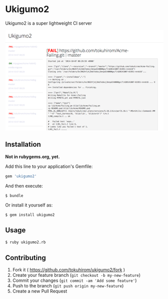 # Ukigumo2

Ukigumo2 is a super lightweight CI server

<img src="https://raw.githubusercontent.com/ukigumo/ukigumo2/master/docs/screenshot.png">

## Installation

<B>Not in rubygems.org, yet.</B>

Add this line to your application's Gemfile:

```ruby
gem 'ukigumo2'
```

And then execute:

    $ bundle

Or install it yourself as:

    $ gem install ukigumo2

## Usage

    $ ruby ukigumo2.rb

## Contributing

1. Fork it ( https://github.com/tokuhirom/ukigumo2/fork )
2. Create your feature branch (`git checkout -b my-new-feature`)
3. Commit your changes (`git commit -am 'Add some feature'`)
4. Push to the branch (`git push origin my-new-feature`)
5. Create a new Pull Request
